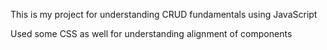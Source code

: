 This is my project for understanding CRUD fundamentals using JavaScript

Used some CSS as well for understanding alignment of components
